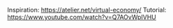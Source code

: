 Inspiration: https://atelier.net/virtual-economy/
Tutorial: https://www.youtube.com/watch?v=Q7AOvWpIVHU
